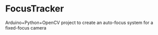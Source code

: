 # FocusTracker
Arduino+Python+OpenCV project to create an auto-focus system for a fixed-focus camera

